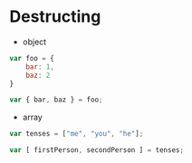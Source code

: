 # Destructing

* object

```javascript
var foo = {
    bar: 1,
    baz: 2
}

var { bar, baz } = foo;
```

* array

```javascript
var tenses = ["me", "you", "he"];

var [ firstPerson, secondPerson ] = tenses;
```
